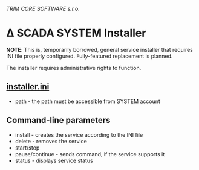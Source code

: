 ﻿*TRIM CORE SOFTWARE s.r.o.*
# ∆ SCADA SYSTEM Installer

**NOTE**: This is, temporarily borrowed, general service installer that requires INI file properly configured.
Fully-featured replacement is planned.

The installer requires administrative rights to function.

## [installer.ini](installer.ini)

* path - the path must be accessible from SYSTEM account

## Command-line parameters

* install - creates the service according to the INI file
* delete - removes the service
* start/stop
* pause/continue - sends command, if the service supports it
* status - displays service status



